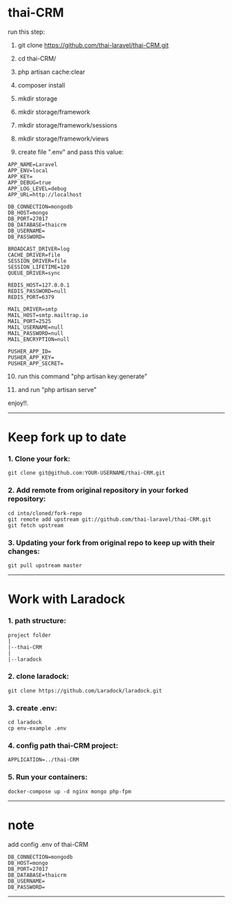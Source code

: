 # thai-CRM

run this step:
1. git clone https://github.com/thai-laravel/thai-CRM.git
2. cd thai-CRM/
3. php artisan cache:clear
4. composer install
5. mkdir storage
6. mkdir storage/framework
7. mkdir storage/framework/sessions
8. mkdir storage/framework/views

9. create file ".env" and pass this value:
```
APP_NAME=Laravel
APP_ENV=local
APP_KEY=
APP_DEBUG=true
APP_LOG_LEVEL=debug
APP_URL=http://localhost

DB_CONNECTION=mongodb
DB_HOST=mongo
DB_PORT=27017
DB_DATABASE=thaicrm
DB_USERNAME=
DB_PASSWORD=

BROADCAST_DRIVER=log
CACHE_DRIVER=file
SESSION_DRIVER=file
SESSION_LIFETIME=120
QUEUE_DRIVER=sync

REDIS_HOST=127.0.0.1
REDIS_PASSWORD=null
REDIS_PORT=6379

MAIL_DRIVER=smtp
MAIL_HOST=smtp.mailtrap.io
MAIL_PORT=2525
MAIL_USERNAME=null
MAIL_PASSWORD=null
MAIL_ENCRYPTION=null

PUSHER_APP_ID=
PUSHER_APP_KEY=
PUSHER_APP_SECRET=
```

10. run this command "php artisan key:generate"

11. and run "php artisan serve"

enjoy!!.

---------------------------------------------------------
# Keep fork up to date

### 1. Clone your fork:

    git clone git@github.com:YOUR-USERNAME/thai-CRM.git

### 2. Add remote from original repository in your forked repository: 

    cd into/cloned/fork-repo
    git remote add upstream git://github.com/thai-laravel/thai-CRM.git
    git fetch upstream

### 3. Updating your fork from original repo to keep up with their changes:

    git pull upstream master

---------------------------------------------------------
# Work with Laradock

### 1. path structure:

    project folder
    |
    |--thai-CRM
    |
    |--laradock

### 2. clone laradock:

    git clone https://github.com/Laradock/laradock.git

### 3. create .env:

    cd laradock
    cp env-example .env

### 4. config path thai-CRM project:

    APPLICATION=../thai-CRM

### 5. Run your containers:

    docker-compose up -d nginx mongo php-fpm

---------------------------------------------------------

# note 
add config .env of thai-CRM
```
DB_CONNECTION=mongodb
DB_HOST=mongo
DB_PORT=27017
DB_DATABASE=thaicrm
DB_USERNAME=
DB_PASSWORD=
```
---------------------------------------------------------